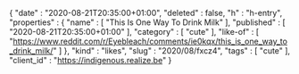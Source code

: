{
  "date" : "2020-08-21T20:35:00+01:00",
  "deleted" : false,
  "h" : "h-entry",
  "properties" : {
    "name" : [ "This Is One Way To Drink Milk" ],
    "published" : [ "2020-08-21T20:35:00+01:00" ],
    "category" : [ "cute" ],
    "like-of" : [ "https://www.reddit.com/r/Eyebleach/comments/ie0kqx/this_is_one_way_to_drink_milk/" ]
  },
  "kind" : "likes",
  "slug" : "2020/08/fxcz4",
  "tags" : [ "cute" ],
  "client_id" : "https://indigenous.realize.be"
}
